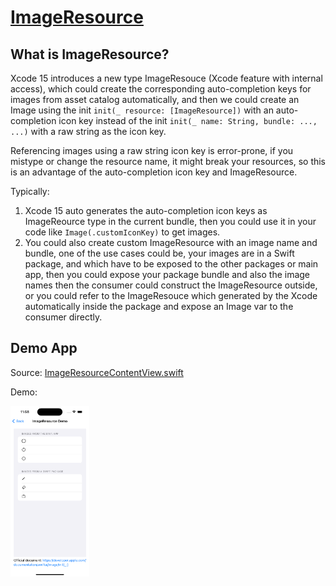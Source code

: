 # [ImageResource](https://developer.apple.com/documentation/swiftui/image/init(_:))

## What is ImageResource?

Xcode 15 introduces a new type ImageResouce (Xcode feature with internal access), which could create the corresponding auto-completion keys for images from asset catalog automatically, and then we could create an Image using the init `init(_ resource: [ImageResource])` with an auto-completion icon key instead of the init `init(_ name: String, bundle: ..., ...)` with a raw string as the icon key.

Referencing images using a raw string icon key is error-prone, if you mistype or change the resource name, it might break your resources, so this is an advantage of the auto-completion icon key and ImageResource.

Typically:

1. Xcode 15 auto generates the auto-completion icon keys as ImageReource type in the current bundle, then you could use it in your code like `Image(.customIconKey)` to get images.
2. You could also create custom ImageResource with an image name and bundle, one of the use cases could be, your images are in a Swift package, and which have to be exposed to the other packages or main app, then you could expose your package bundle and also the image names then the consumer could construct the ImageResource outside, or you could refer to the ImageResouce which generated by the Xcode automatically inside the package and expose an Image var to the consumer directly.

## Demo App

Source: [ImageResourceContentView.swift](../HelloSwiftUIImage/ImageResourceContentView.swift)

Demo:

<img src="../Images/ImageResource Demo.png" alt="ImageResource Demo" width="25%" />

